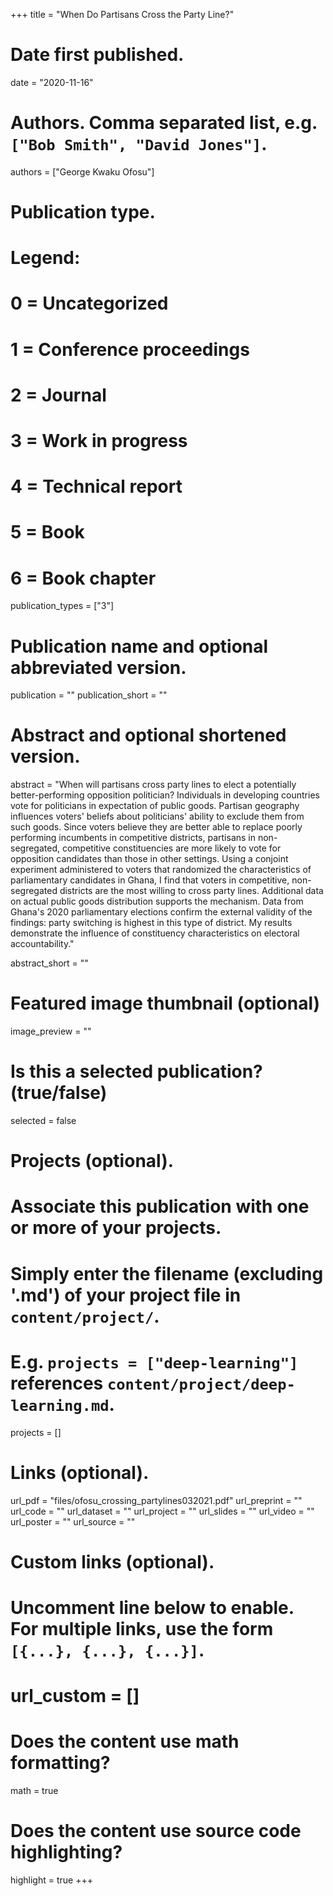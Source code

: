 +++
title = "When Do Partisans Cross the Party Line?"

# Date first published.
date = "2020-11-16"

# Authors. Comma separated list, e.g. `["Bob Smith", "David Jones"]`.
authors = ["George Kwaku Ofosu"]

# Publication type.
# Legend:
# 0 = Uncategorized
# 1 = Conference proceedings
# 2 = Journal
# 3 = Work in progress
# 4 = Technical report
# 5 = Book
# 6 = Book chapter
publication_types = ["3"]

# Publication name and optional abbreviated version.
publication = ""
publication_short = ""

# Abstract and optional shortened version.
abstract = "When will partisans cross party lines to elect a potentially better-performing opposition politician? Individuals in developing countries vote for politicians in expectation of public goods. Partisan geography influences voters' beliefs about politicians' ability to exclude them from such goods. Since voters believe they are better able to replace poorly performing incumbents in competitive districts, partisans in non-segregated, competitive constituencies are more likely to vote for opposition candidates than those in other settings. Using a conjoint experiment administered to voters that randomized the characteristics of parliamentary candidates in Ghana, I find that voters in competitive, non-segregated districts are the most willing to cross party lines. Additional data on actual public goods distribution supports the mechanism. Data from Ghana's 2020 parliamentary elections confirm the external validity of the findings: party switching is highest in this type of district. My results demonstrate the influence of constituency characteristics on electoral accountability."

abstract_short = ""

# Featured image thumbnail (optional)
image_preview = ""

# Is this a selected publication? (true/false)
selected = false

# Projects (optional).
#   Associate this publication with one or more of your projects.
#   Simply enter the filename (excluding '.md') of your project file in `content/project/`.
#   E.g. `projects = ["deep-learning"]` references `content/project/deep-learning.md`.
projects = []

# Links (optional).
url_pdf = "files/ofosu_crossing_partylines032021.pdf"
url_preprint = ""
url_code = ""
url_dataset = ""
url_project = ""
url_slides = ""
url_video = ""
url_poster = ""
url_source = ""

# Custom links (optional).
#   Uncomment line below to enable. For multiple links, use the form `[{...}, {...}, {...}]`.
# url_custom = []

# Does the content use math formatting?
math = true

# Does the content use source code highlighting?
highlight = true
+++
